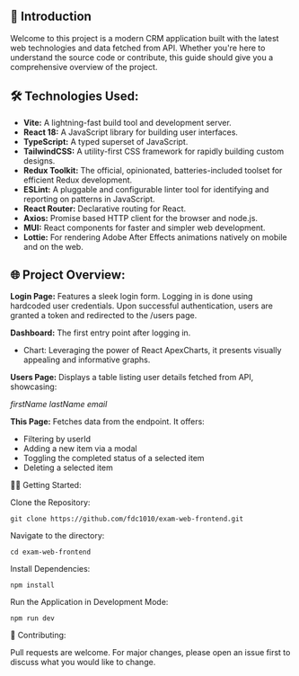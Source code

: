 
## 🚀 Introduction

Welcome to this project is a modern CRM application built with the latest web technologies and data fetched from API. Whether you're here to understand the source code or contribute, this guide should give you a comprehensive overview of the project.


## 🛠 Technologies Used:

 - **Vite:** A lightning-fast build tool and development server.
 - **React 18:** A JavaScript library for building user interfaces.
 - **TypeScript:** A typed superset of JavaScript.
 - **TailwindCSS:** A utility-first CSS framework for rapidly building
   custom designs.
 - **Redux Toolkit:** The official, opinionated, batteries-included toolset
   for efficient Redux development.
 - **ESLint:** A pluggable and configurable linter tool for identifying and
   reporting on patterns in JavaScript.
 - **React Router:** Declarative routing for React.
 - **Axios:** Promise based HTTP client for the browser and node.js.
 - **MUI:** React components for faster and simpler web development.
 - **Lottie:** For rendering Adobe After Effects animations natively on
   mobile and on the web.

## 🌐 Project Overview:

**Login Page:** Features a sleek login form. Logging in is done using hardcoded user credentials. Upon successful authentication, users are granted a token and redirected to the /users page.
 
**Dashboard:** The first entry point after logging in.

- Chart: Leveraging the power of React ApexCharts, it presents visually appealing and informative graphs.

**Users Page:** Displays a table listing user details fetched from API, showcasing:

*firstName*
*lastName*
*email*

**This Page:** Fetches data from the endpoint. It offers:

 - Filtering by userId
 - Adding a new item via a modal
 - Toggling the completed status of a selected item
 - Deleting a selected item

🧑‍💻 Getting Started:

Clone the Repository:

    git clone https://github.com/fdc1010/exam-web-frontend.git

Navigate to the directory:

    cd exam-web-frontend

Install Dependencies:

    npm install

Run the Application in Development Mode:

    npm run dev

🤝 Contributing:

Pull requests are welcome. For major changes, please open an issue first to discuss what you would like to change.
